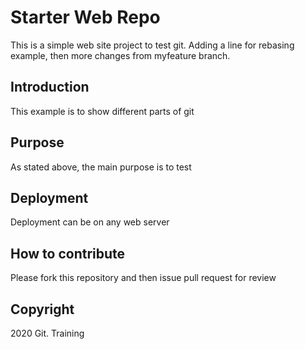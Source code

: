 # Starter Web Repo

This is a simple web site project to test git.
Adding a line for rebasing example, then more changes from
myfeature branch.

## Introduction

This example is to show different parts of git

## Purpose

As stated above, the main purpose is to test

## Deployment

Deployment can be on any web server

## How to contribute

Please fork this repository and then issue pull request for review

## Copyright

2020 Git. Training
